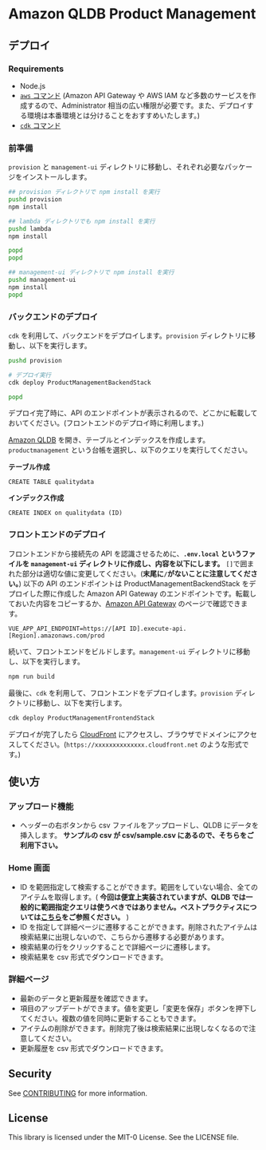 # Amazon QLDB Product Management

## デプロイ

### Requirements
- Node.js
- [`aws` コマンド](https://docs.aws.amazon.com/ja_jp/cli/latest/userguide/cli-chap-install.html) (Amazon API Gateway や AWS IAM など多数のサービスを作成するので、Administrator 相当の広い権限が必要です。また、デプロイする環境は本番環境とは分けることをおすすめいたします。)
- [`cdk` コマンド](https://docs.aws.amazon.com/cdk/latest/guide/getting_started.html)

### 前準備

`provision` と `management-ui` ディレクトリに移動し、それぞれ必要なパッケージをインストールします。

```bash
## provision ディレクトリで npm install を実行
pushd provision
npm install

## lambda ディレクトリでも npm install を実行
pushd lambda
npm install

popd
popd

## management-ui ディレクトリで npm install を実行
pushd management-ui
npm install
popd
```

### バックエンドのデプロイ

`cdk` を利用して、バックエンドをデプロイします。`provision` ディレクトリに移動し、以下を実行します。

```bash
pushd provision

# デプロイ実行
cdk deploy ProductManagementBackendStack

popd
```

デプロイ完了時に、API のエンドポイントが表示されるので、どこかに転載しておいてください。(フロントエンドのデプロイ時に利用します。)

[Amazon QLDB](https://console.aws.amazon.com/qldb/home#query-editor) を開き、テーブルとインデックスを作成します。`productmanagement` という台帳を選択し、以下のクエリを実行してください。

**テーブル作成**
```
CREATE TABLE qualitydata
```

**インデックス作成**
```
CREATE INDEX on qualitydata (ID)
```

### フロントエンドのデプロイ

フロントエンドから接続先の API を認識させるために、**`.env.local` というファイルを `management-ui` ディレクトリに作成し、内容を以下にします。** `[]`で囲まれた部分は適切な値に変更してください。(**末尾に`/`がないことに注意してください。**)
以下の API のエンドポイントは ProductManagementBackendStack をデプロイした際に作成した Amazon API Gateway のエンドポイントです。転載しておいた内容をコピーするか、[Amazon API Gateway](https://console.aws.amazon.com/apigateway/main/apis) のページで確認できます。

```
VUE_APP_API_ENDPOINT=https://[API ID].execute-api.[Region].amazonaws.com/prod
```

続いて、フロントエンドをビルドします。`management-ui` ディレクトリに移動し、以下を実行します。

```bash
npm run build
```

最後に、`cdk` を利用して、フロントエンドをデプロイします。`provision` ディレクトリに移動し、以下を実行します。

```bash
cdk deploy ProductManagementFrontendStack
```

デプロイが完了したら [CloudFront](https://console.aws.amazon.com/cloudfront/v3/home#/distributions) にアクセスし、ブラウザでドメインにアクセスしてください。(`https://xxxxxxxxxxxxxx.cloudfront.net` のような形式です。)

## 使い方

### アップロード機能
- ヘッダーの右ボタンから csv ファイルをアップロードし、QLDB にデータを挿入します。 **サンプルの csv が csv/sample.csv にあるので、そちらをご利用下さい。**

### Home 画面
- ID を範囲指定して検索することができます。範囲をしていない場合、全てのアイテムを取得します。( **今回は便宜上実装されていますが、QLDB では一般的に範囲指定クエリは使うべきではありません。ベストプラクティスについては[こちら](https://docs.aws.amazon.com/qldb/latest/developerguide/working.optimize.html)をご参照ください。** )
- ID を指定して詳細ページに遷移することができます。削除されたアイテムは検索結果に出現しないので、こちらから遷移する必要があります。
- 検索結果の行をクリックすることで詳細ページに遷移します。
- 検索結果を csv 形式でダウンロードできます。

### 詳細ページ
- 最新のデータと更新履歴を確認できます。
- 項目のアップデートができます。値を変更し「変更を保存」ボタンを押下してください。複数の値を同時に更新することもできます。
- アイテムの削除ができます。削除完了後は検索結果に出現しなくなるので注意してください。
- 更新履歴を csv 形式でダウンロードできます。

## Security

See [CONTRIBUTING](CONTRIBUTING.md#security-issue-notifications) for more information.

## License

This library is licensed under the MIT-0 License. See the LICENSE file.
